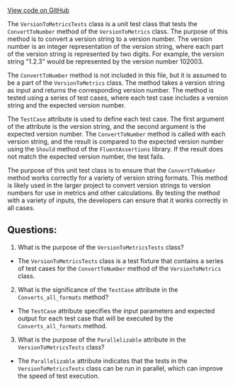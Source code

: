 [View code on GitHub](https://github.com/nethermindeth/nethermind/Nethermind.Runner.Test/VersionToMetricsTests.cs)

The `VersionToMetricsTests` class is a unit test class that tests the `ConvertToNumber` method of the `VersionToMetrics` class. The purpose of this method is to convert a version string to a version number. The version number is an integer representation of the version string, where each part of the version string is represented by two digits. For example, the version string "1.2.3" would be represented by the version number 102003.

The `ConvertToNumber` method is not included in this file, but it is assumed to be a part of the `VersionToMetrics` class. The method takes a version string as input and returns the corresponding version number. The method is tested using a series of test cases, where each test case includes a version string and the expected version number.

The `TestCase` attribute is used to define each test case. The first argument of the attribute is the version string, and the second argument is the expected version number. The `ConvertToNumber` method is called with each version string, and the result is compared to the expected version number using the `Should` method of the `FluentAssertions` library. If the result does not match the expected version number, the test fails.

The purpose of this unit test class is to ensure that the `ConvertToNumber` method works correctly for a variety of version string formats. This method is likely used in the larger project to convert version strings to version numbers for use in metrics and other calculations. By testing the method with a variety of inputs, the developers can ensure that it works correctly in all cases.
## Questions: 
 1. What is the purpose of the `VersionToMetricsTests` class?
- The `VersionToMetricsTests` class is a test fixture that contains a series of test cases for the `ConvertToNumber` method of the `VersionToMetrics` class.

2. What is the significance of the `TestCase` attribute in the `Converts_all_formats` method?
- The `TestCase` attribute specifies the input parameters and expected output for each test case that will be executed by the `Converts_all_formats` method.

3. What is the purpose of the `Parallelizable` attribute in the `VersionToMetricsTests` class?
- The `Parallelizable` attribute indicates that the tests in the `VersionToMetricsTests` class can be run in parallel, which can improve the speed of test execution.